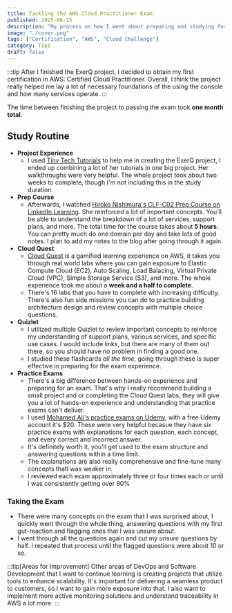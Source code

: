 ```yaml
---
title: Tackling the AWS Cloud Practitioner Exam
published: 2025-06-15
description: "My process on how I went about preparing and studying for the Cloud Practitioner Exam."
image: "./cover.png"
tags: ["Certification", "AWS", "Cloud Challenge"]
category: Tips
draft: false
---
```


:::tip
After I finished the ExerQ project, I decided to obtain my first certification in AWS: Certified Cloud Practitioner. Overall, I think the project really helped me lay a lot of necessary foundations of the using the console and how many services operate.
:::

The time between finishing the project to passing the exam took **one month total**.

## Study Routine
- **Project Experience**
    - I used [Tiny Tech Tutorials](https://www.youtube.com/@TinyTechnicalTutorials) to help me in creating the ExerQ project, I ended up combining a lot of her tutorials in one big project. Her walkthroughs were very helpful. The whole project took about two weeks to complete, though I'm not including this in the study duration.
- **Prep Course**
    - Afterwards, I watched [Hiroko Nishimura's CLF-C02 Prep Course on LinkedIn Learning](https://www.linkedin.com/learning-login/share?account=56742337&forceAccount=false&redirect=https%3A%2F%2Fwww.linkedin.com%2Flearning%2Fcollections%2F7329251988431380481%3Ftrk%3Dshare_collection_url%26shareId%3D%252B6S7%252BPd%252FRgi88kthYd0%252BXQ%253D%253D). She reinforced a lot of important concepts. You'll be able to understand the breakdown of a lot of services, support plans, and more. The total time for the course takes about **5 hours**. You can pretty much do one domain per day and take lots of good notes. I plan to add my notes to the blog after going through it again.
- **Cloud Quest**
    - [Cloud Quest](https://aws.amazon.com/training/digital/aws-cloud-quest/) is a gamified learning experience on AWS, it takes you through real world labs where you can gain exposure to Elastic Compute Cloud (EC2), Auto Scaling, Load Balacing, Virtual Private Cloud (VPC), Simple Storage Service (S3), and more. The whole experience took me about a **week and a half to complete**. 
    - There's 16 labs that you have to complete with increasing difficulty. There's also fun side missions you can do to practice building architecture design and review concepts with multiple choice questions.
- **Quizlet**
    - I utilized multiple Quizlet to review important concepts to reinforce my understanding of support plans, various services, and specific use cases. I would include links, but there are many of them out there, so you should have no problem in finding a good one.
    - I studied these flashcards *all the time*, going through these is super effective in preparing for the exam experience.
- **Practice Exams**
    - There's a big difference between hands-on experience and preparing for an exam. That's why I really recommend building a small project and or completing the Cloud Quest labs, they will give you a lot of hands-on experience and understanding that practice exams can't deliver.
    - I used [Mohamed Ali's practice exams on Udemy](https://www.udemy.com/share/1013ma3@ZfQSD_JRJcqgQ-QyHIsT_oHJz0ezzF0jTa1sLg-hHXK3gvNFzMapw5Zm_NoTIJ9e/), with a free Udemy account it's $20. These were very helpful becasue they have six practice exams with explanations for each question, each concept, and every correct and incorrect answer.
    - It's definitely worth it, you'll get used to the exam structure and answering questions within a time limit.
    - The explanations are also really comprehensive and fine-tune many concepts thatI was weaker in.
    - I reviewed each exam approximately three or four times each or until I was consistently getting over 90%

### Taking the Exam
- There were many concepts on the exam that I was surprised about, I quickly went through the whole thing, answering questions with my first gut-reaction and flagging ones that I was unsure about.
- I went through all the questions again and cut my *unsure* questions by half. I repeated that process until the flagged questions were about 10 or so.


:::tip[Areas for Improvement]
Other areas of DevOps and Software Development that I want to continue learning is creating projects that utilize tools to enhance scalability. It's important for delivering a seamless product to customers, so I want to gain more exposure into that.
I also want to implement more active monitoring solutions and understand traceability in AWS a lot more.
:::